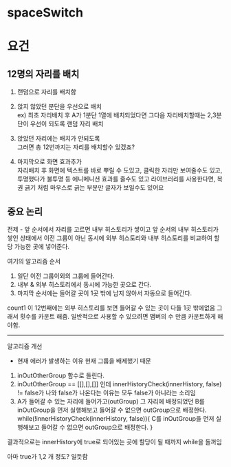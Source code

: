 # spaceSwitch

# 요건
## 12명의 자리를 배치

1. 랜덤으로 자리를 배치함  
1. 앉지 않았던 분단을 우선으로 배치  
ex) 최초 자리배치 후 A가 1분단 1열에 배치되었다면 그다음 자리배치할때는 2,3분단이 우선이 되도록 랜덤 자리 배치  

1. 앉았던 자리에는 배치가 안되도록  
그러면 총 12번까지는 자리를 배치할수 있겠죠?  
1. 마지막으로 화면 효과추가    
자리배치 후 화면에 텍스트를 바로 뿌릴 수 도있고, 클릭한 자리만 보여줄수도 있고,  
투명했다가 불투명 등 에니메니션 효과를 줄수도 있고 라이브러리를 사용한다면, 복권 긁기 처럼 마우스로 긁는 부분만 글자가 보일수도 있어요

## 중요 논리
전제 - 앞 순서에서 자리를 고르면 내부 히스토리가 쌓이고
앞 순서의 내부 히스토리가 쌓인 상태에서 이전 그룹이 아닌 동시에
외부 히스토리와 내부 히스토리를 비교하여 할당 가능한 곳에 넣어준다.

여기의 알고리즘 순서   
1. 일단 이전 그룹이외의 그룹에 들어간다.
2. 내부 & 외부 히스토리에서 동시에 가능한 곳으로 간다.
3. 마지막 순서에는 들어갈 곳이 1곳 밖에 남지 않아서 자동으로 들어간다.


count1 이 12번째에는 외부 히스토리를 보면 들어갈 수 있는 곳이 다들 1곳 밖에없음
그래서 횟수를 카운트 해줌.
일반적으로 사용할 수 있으려면 맴버의 수 만큼 카운트하게 해야함.


-------
알고리즘 개선
- 현재 에러가 발생하는 이유
현재 그룹을 배제했기 때문

1. inOutOtherGroup 함수로 돌린다.
2. inOutOtherGroup == [[],[],[]] 인데 innerHistoryCheck(innerHistory, false) != false가 나와
false가 나온다는 이유는 모두 false가 아니라는 소리임
3. A가 들어갈 수 있는 자리에 들어가고(outGroup) 그 자리에 배정되었던
B를 inOutGroup을 먼저 실행해보고 들어갈 수 없으면
outGroup으로 배정한다.
while(!innerHistoryCheck(innerHistory, false)){
    C를 inOutGroup을 먼저 실행해보고 들어갈 수 없으면
    outGroup으로 배정한다.
}

결과적으로는 innerHistory에 true로 되어있는 곳에 할당이 될 때까지 while을 돌꺼임

아마 true가 1,2 개 정도? 일듯함